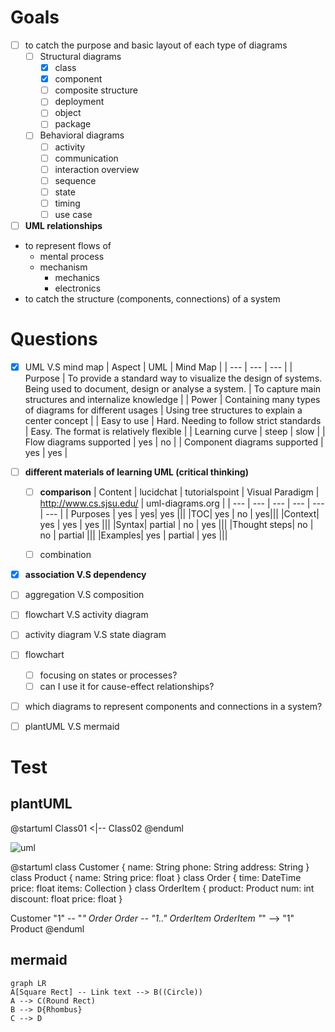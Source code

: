 # Goals
- [ ] to catch the purpose and basic layout of each type of diagrams
  - [ ] Structural diagrams
    - [x] class
    - [x] component
    - [ ] composite structure
    - [ ] deployment
    - [ ] object
    - [ ] package
  - [ ] Behavioral diagrams
    - [ ] activity
    - [ ] communication
    - [ ] interaction overview
    - [ ] sequence
    - [ ] state
    - [ ] timing
    - [ ] use case 
- [ ] **UML relationships**  
- to represent flows of
	- mental process
	- mechanism
		-  mechanics
		-  electronics
- to catch the structure (components, connections) of a system


# Questions
- [x] UML V.S mind map
  | Aspect | UML | Mind Map |
  | --- | --- | --- |
  | Purpose | To provide a standard way to visualize the design of systems. Being used to document, design or analyse a system. | To capture main structures and internalize knowledge |
  | Power | Containing many types of diagrams for different usages | Using tree structures to explain a center concept |
  | Easy to use | Hard. Needing to follow strict standards | Easy. The format is relatively flexible |
  | Learning curve | steep | slow |
  | Flow diagrams supported | yes | no |
  | Component diagrams supported | yes | yes |
  
  
- [ ] **different materials of learning UML (**critical thinking**)**
  - [ ] **comparison**
    | Content | lucidchat | tutorialspoint | Visual Paradigm | http://www.cs.sjsu.edu/ | uml-diagrams.org |
    | --- | --- | --- | --- | --- | --- |
    | Purposes | yes | yes| yes |||
    |TOC| yes | no | yes|||
    |Context| yes | yes | yes |||
    |Syntax| partial | no | yes |||
    |Thought steps| no | no | partial |||
    |Examples| yes | partial | yes |||
    
  - [ ] combination 
- [x] **association V.S dependency**
- [ ] aggregation V.S composition
- [ ] flowchart V.S activity diagram
- [ ] activity diagram V.S state diagram
- [ ] flowchart
  - [ ] focusing on states or processes?
  - [ ] can I use it for cause-effect relationships?
- [ ] which diagrams to represent components and connections in a system? 
- [ ] plantUML V.S mermaid

# Test
 
## plantUML

@startuml
Class01 <|-- Class02
@enduml

![uml](http://www.plantuml.com/plantuml/proxy?src=https://raw.githubusercontent.com/SuxinL/Notes/master/todo/2023/June/test_plantuml.iuml)

@startuml
class Customer {
 name: String
 phone: String
 address: String
}
class Product {
 name: String
 price: float
}
class Order {
 time: DateTime
 price: float
 items: Collection<OrderItem>
}
class OrderItem {
 product: Product
 num: int
 discount: float
 price: float
}

Customer "1" -- "*" Order
Order *-- "1..*" OrderItem
OrderItem "*" --> "1" Product
@enduml

## mermaid
```mermaid
graph LR
A[Square Rect] -- Link text --> B((Circle))
A --> C(Round Rect)
B --> D{Rhombus}
C --> D
```

<!--stackedit_data:
eyJoaXN0b3J5IjpbLTQ0MzEwNDQ3NCwxMDgwOTk0NzM2LC0xMT
c4MzUzMTMzLDk2ODQzMjgwMywxNTc2MTM0Mjc4LDIxMjI4MzQw
NTAsMTAwMDkyMjk2NiwtMTU3OTY4NzU3MCwtMTQ1MjQyNTY2Ny
wtOTUxMDM2ODM1XX0=
-->
